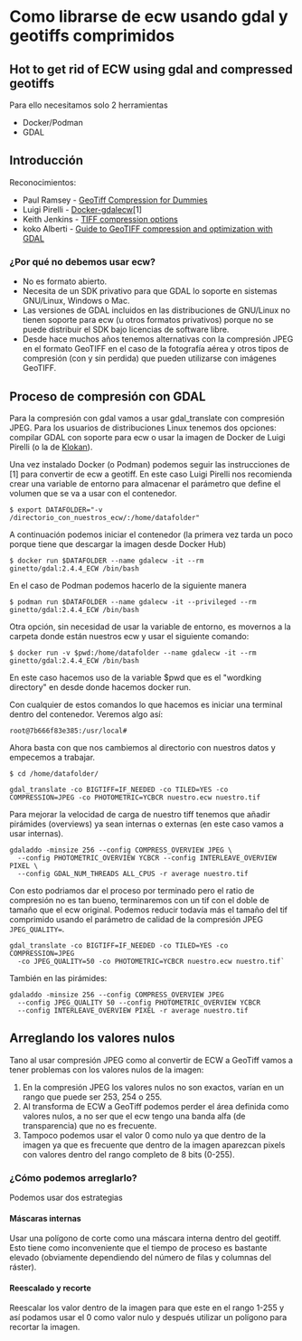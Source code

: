 # Como librarse de ecw usando gdal y geotiffs comprimidos
## Hot to get rid of ECW using gdal and compressed geotiffs

Para ello necesitamos solo 2 herramientas
- Docker/Podman
- GDAL

## Introducción

Reconocimientos:
* Paul Ramsey - [GeoTiff Compression for Dummies](http://blog.cleverelephant.ca/2015/02/geotiff-compression-for-dummies.html)
* Luigi Pirelli - [Docker-gdalecw](https://github.com/luipir/docker-gdalecw)[1]
* Keith Jenkins - [TIFF compression options](https://gist.github.com/kgjenkins/877ff0bf7aef20f87895a6e93d61fb43)
* koko Alberti - [Guide to GeoTIFF compression and optimization with GDAL](https://kokoalberti.com/articles/geotiff-compression-optimization-guide/)

### ¿Por qué no debemos usar ecw?
- No es formato abierto.
- Necesita de un SDK privativo para que GDAL lo soporte en sistemas GNU/Linux, Windows o Mac.
- Las versiones de GDAL incluidos en las distribuciones de GNU/Linux no tienen soporte para ecw (u otros formatos privativos) porque no se puede distribuir el SDK bajo licencias de software libre.
- Desde hace muchos años tenemos alternativas con la compresión JPEG en el formato GeoTIFF en el caso de la fotografía aérea y otros tipos de compresión (con y sin perdida) que pueden utilizarse con imágenes GeoTIFF.

## Proceso de compresión con GDAL

Para la compresión con gdal vamos a usar gdal_translate con compresión JPEG. Para los usuarios de distribuciones Linux tenemos dos opciones: compilar GDAL con soporte para ecw o usar la imagen de Docker de Luigi Pirelli (o la de [Klokan](https://gist.github.com/klokan/bfd4a07e8072ffae4bb6)).

Una vez instalado Docker (o Podman) podemos seguir las instrucciones de [1] para convertir de ecw a geotiff. En este caso Luigi Pirelli nos recomienda crear una variable de entorno para almacenar el parámetro que define el volumen que se va a usar con el contenedor.

`$ export DATAFOLDER="-v /directorio_con_nuestros_ecw/:/home/datafolder"`

A continuación podemos iniciar el contenedor (la primera vez tarda un poco porque tiene que descargar la imagen desde Docker Hub)

`$ docker run $DATAFOLDER --name gdalecw -it --rm ginetto/gdal:2.4.4_ECW /bin/bash`

En el caso de Podman podemos hacerlo de la siguiente manera

`$ podman run $DATAFOLDER --name gdalecw -it --privileged --rm ginetto/gdal:2.4.4_ECW /bin/bash`

Otra opción, sin necesidad de usar la variable de entorno, es movernos a la carpeta donde están nuestros ecw y usar el siguiente comando:

`$ docker run -v $pwd:/home/datafolder --name gdalecw -it --rm ginetto/gdal:2.4.4_ECW /bin/bash`

En este caso hacemos uso de la variable $pwd que es el "wordking directory" en desde donde hacemos docker run.

Con cualquier de estos comandos lo que hacemos es iniciar una terminal dentro del contenedor. Veremos algo así:

`root@7b666f83e385:/usr/local# `

Ahora basta con que nos cambiemos al directorio con nuestros datos y empecemos a trabajar.

`$ cd /home/datafolder/`

`gdal_translate -co BIGTIFF=IF_NEEDED -co TILED=YES -co COMPRESSION=JPEG -co PHOTOMETRIC=YCBCR nuestro.ecw nuestro.tif`

Para mejorar la velocidad de carga de nuestro tiff tenemos que añadir pirámides (overviews) ya sean internas o externas (en este caso vamos a usar internas).
```
gdaladdo -minsize 256 --config COMPRESS_OVERVIEW JPEG \
  --config PHOTOMETRIC_OVERVIEW YCBCR --config INTERLEAVE_OVERVIEW PIXEL \
  --config GDAL_NUM_THREADS ALL_CPUS -r average nuestro.tif
```

Con esto podriamos dar el proceso por terminado pero el ratio de compresión no es tan bueno, terminaremos con un tif con el doble de tamaño que el ecw original. Podemos reducir todavía más el tamaño del tif comprimido usando el parámetro de calidad de la compresión JPEG `JPEG_QUALITY=`.
```
gdal_translate -co BIGTIFF=IF_NEEDED -co TILED=YES -co COMPRESSION=JPEG
  -co JPEG_QUALITY=50 -co PHOTOMETRIC=YCBCR nuestro.ecw nuestro.tif`
```
También en las pirámides:
```
gdaladdo -minsize 256 --config COMPRESS_OVERVIEW JPEG 
  --config JPEG_QUALITY 50 --config PHOTOMETRIC_OVERVIEW YCBCR 
  --config INTERLEAVE_OVERVIEW PIXEL -r average nuestro.tif
```
## Arreglando los valores nulos

Tano al usar compresión JPEG como al convertir de ECW a GeoTiff vamos a tener problemas con los valores nulos de la imagen:
1. En la compresión JPEG los valores nulos no son exactos, varían en un rango que puede ser 253, 254 o 255. 
2. Al transforma de ECW a GeoTiff podemos perder el área definida como valores nulos, a no ser que el ecw tengo una banda alfa (de transparencia) que no es frecuente.
3. Tampoco podemos usar el valor 0 como nulo ya que dentro de la imagen ya que es frecuente que dentro de la imagen aparezcan pixels con valores dentro del rango completo de 8 bits (0-255).

### ¿Cómo podemos arreglarlo?
Podemos usar dos estrategias
#### Máscaras internas
Usar una polígono de corte como una máscara interna dentro del geotiff. Esto tiene como inconveniente que el tiempo de proceso es bastante elevado (obviamente dependiendo del número de filas y columnas del ráster).

#### Reescalado y recorte
Reescalar los valor dentro de la imagen para que este en el rango 1-255 y así podamos usar el 0 como valor nulo y después utilizar un polígono para recortar la imagen.








